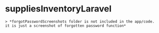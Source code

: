 # suppliesInventoryLaravel
    > *forgotPasswordScreenshots folder is not included in the app/code. it is just a screenshot of forgotten password function*
